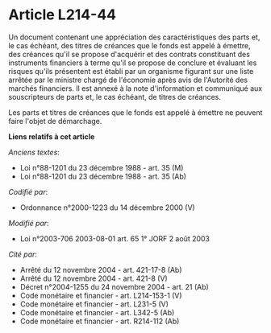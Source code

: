 # Article L214-44

Un document contenant une appréciation des caractéristiques des parts et, le cas échéant, des titres de créances que le fonds
est appelé à émettre, des créances qu'il se propose d'acquérir et des contrats constituant des instruments financiers à terme
qu'il se propose de conclure et évaluant les risques qu'ils présentent est établi par un organisme figurant sur une liste
arrêtée par le ministre chargé de l'économie après avis de l'Autorité des marchés financiers. Il est annexé à la note
d'information et communiqué aux souscripteurs de parts et, le cas échéant, de titres de créances.

Les parts et titres de créances que le fonds est appelé à émettre ne peuvent faire l'objet de démarchage.

**Liens relatifs à cet article**

_Anciens textes_:

  - Loi n°88-1201 du 23 décembre 1988 - art. 35 (M)
  - Loi n°88-1201 du 23 décembre 1988 - art. 35 (Ab)

_Codifié par_:

  - Ordonnance n°2000-1223 du 14 décembre 2000 (V)

_Modifié par_:

  - Loi n°2003-706 2003-08-01 art. 65 1° JORF 2 août 2003

_Cité par_:

  - Arrêté du 12 novembre 2004 - art. 421-17-8 (Ab)
  - Arrêté du 12 novembre 2004 - art. 421-8 (V)
  - Décret n°2004-1255 du 24 novembre 2004 - art. 21 (Ab)
  - Code monétaire et financier - art. L214-153-1 (V)
  - Code monétaire et financier - art. L231-5 (V)
  - Code monétaire et financier - art. L342-5 (Ab)
  - Code monétaire et financier - art. R214-112 (Ab)
